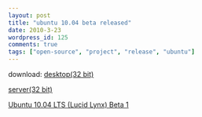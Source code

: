 ```yaml
---
layout: post
title: "ubuntu 10.04 beta released"
date: 2010-3-23
wordpress_id: 125
comments: true
tags: ["open-source", "project", "release", "ubuntu"]
---
```

<meta name="_edit_last" content="1" />
<meta name="views" content="1242" />
download:
<a href="http://releases.ubuntu.com/releases/10.04/ubuntu-10.04-beta1-desktop-i386.iso">desktop(32 bit)</a>

<a href="http://releases.ubuntu.com/releases/10.04/ubuntu-10.04-beta1-server-i386.iso">server(32 bit)</a>

<a href="http://releases.ubuntu.com/releases/10.04/">Ubuntu 10.04 LTS (Lucid Lynx) Beta 1</a>
